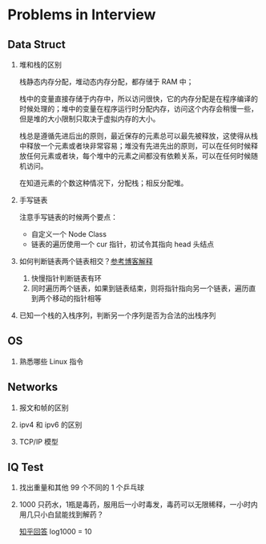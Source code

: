 # Problems in Interview

## Data Struct

1. 堆和栈的区别

   栈静态内存分配，堆动态内存分配，都存储于 RAM 中；

   栈中的变量直接存储于内存中，所以访问很快，它的内存分配是在程序编译的时候处理的；堆中的变量在程序运行时分配内存，访问这个内存会稍慢一些，但是堆的大小限制只取决于虚拟内存的大小。

   栈总是遵循先进后出的原则，最近保存的元素总可以最先被释放，这使得从栈中释放一个元素或者块非常容易；堆没有先进先出的原则，可以在任何时候释放任何元素或者块，每个堆中的元素之间都没有依赖关系，可以在任何时候随机访问。

   在知道元素的个数这种情况下，分配栈；相反分配堆。

2. 手写链表

    注意手写链表的时候两个要点：
    - 自定义一个 Node Class
    - 链表的遍历使用一个 cur 指针，初试令其指向 head 头结点

3. 如何判断链表两个链表相交？[参考博客解释](./leetcode_problem.html#intersection-of-linked-list)

   1. 快慢指针判断链表有环
   2. 同时遍历两个链表，如果到链表结束，则将指针指向另一个链表，遍历直到两个移动的指针相等

4. 已知一个栈的入栈序列，判断另一个序列是否为合法的出栈序列


## OS

1. 熟悉哪些 Linux 指令


## Networks

1. 报文和帧的区别

2. ipv4 和 ipv6 的区别

3. TCP/IP 模型

## IQ Test

1. 找出重量和其他 99 个不同的 1 个乒乓球

2. 1000 只药水，1瓶是毒药，服用后一小时毒发，毒药可以无限稀释，一小时内用几只小白鼠能找到解药？

    [知乎回答](https://zhuanlan.zhihu.com/p/24375080) log1000 = 10